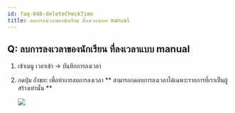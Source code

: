 ```yaml
---
id: faq-048-deleteCheckTime
title: ลบการลงเวลาของนักเรียน ที่ลงเวลาแบบ manual
---
```


## Q: ลบการลงเวลาของนักเรียน ที่ลงเวลาแบบ manual

1. เข้าเมนู เวลาเข้า -> บันทึกการลงเวลา
2. กดปุ่ม ถังขยะ เพื่อทำการลบการลงเวลา
   ** สามารถกดลบการลงเวลาได้เฉพาะรายการที่เราเป็นผู้สร้างเท่านั้น **

   ![](/img/manual/faq/48-1.gif)
